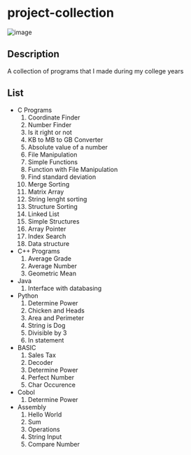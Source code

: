 # project-collection

![image](http://i66.tinypic.com/1zy8t35.jpg)
## Description
A collection of programs that I made during my college years

## List
* C Programs
  1. Coordinate Finder
  2. Number Finder
  3. Is it right or not
  4. KB to MB to GB Converter
  5. Absolute value of a number
  6. File Manipulation
  7. Simple Functions
  8. Function with File Manipulation
  9. Find standard deviation
  10. Merge Sorting
  11. Matrix Array
  12. String lenght sorting
  13. Structure Sorting
  14. Linked List
  15. Simple Structures
  16. Array Pointer
  17. Index Search
  18. Data structure
* C++ Programs
  1. Average Grade
  2. Average Number
  3. Geometric Mean
* Java
  1. Interface with databasing
* Python
  1. Determine Power
  2. Chicken and Heads
  3. Area and Perimeter
  4. String is Dog
  5. Divisible by 3
  6. In statement
* BASIC
  1. Sales Tax
  2. Decoder
  3. Determine Power
  4. Perfect Number
  5. Char Occurence
* Cobol
  1. Determine Power
* Assembly
  1. Hello World
  2. Sum
  3. Operations
  4. String Input
  5. Compare Number
